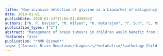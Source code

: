 ```yaml
---
title: "Non-invasive detection of glycine as a biomarker of malignancy in childhood brain tumours using in-vivo 1H MRS at 1.5 Tesla confirmed by ex-vivo high-resolution magic-angle spinning NMR"
date: 2010-01-01
publishDate: 2020-01-24T17:04:01.039204Z
authors: ["N. P. Davies", "M. Wilson", "K. Natarajan", "Y. Sun", "L. MacPherson", "M. A. Brundler", "T. N. Arvanitis", "R. G. Grundy", "A. C. Peet"]
publication_types: ["2"]
abstract: "Management of brain tumours in children would benefit from improved non-invasive diagnosis, characterisation and prognostic biomarkers. Metabolite profiles derived from in-vivo MRS have been shown to provide such information. Studies indicate that using optimum a priori information on metabolite contents in the construction of linear combination (LC) models of MR spectra leads to improved metabolite profile estimation. Glycine (Gly) is usually neglected in such models due to strong overlap with myo-inositol (mI) and a low concentration in normal brain. However, biological studies indicate that Gly is abundant in high-grade brain tumours. This study aimed to investigate the quantitation of Gly in paediatric brain tumours using MRS analysed by LCModel, and its potential as a non-invasive biomarker of malignancy. Single-voxel MRS was performed using PRESS (TR 1500 ms, TE 30 ms/135 ms) on a 1.5 T scanner. Forty-seven cases (18 high grade (HG), 17 low grade (LG), 12 ungraded) were retrospectively selected if both short-TE and long-TE MRS (n = 33) or short-TE MRS and high-resolution magic-angle spinning (HRMAS) of matched surgical samples (n = 15) were available. The inclusion of Gly in LCModel analyses led to significantly reduced fit residues for both short-TE and long-TE MRS (p < 0.05). The Gly concentrations estimated from short-TE MRS were significantly correlated with the long-TE values (R = 0.91, p < 0.001). The Gly concentration estimated by LCModel was significantly higher in HG versus LG tumours for both short-TE (p < 1e-6) and long-TE (p = 0.003) MRS. This was consistent with the HRMAS results, which showed a significantly higher normalised Gly concentration in HG tumours (p < 0.05) and a significant correlation with the normalised Gly concentration measured from short-TE in-vivo MRS (p < 0.05). This study suggests that glycine can be reliably detected in paediatric brain tumours using in-vivo MRS on standard clinical scanners and that it is a promising biomarker of tumour aggressiveness."
featured: false
publication: "*NMR Biomed*"
tags: ["Animals Brain Neoplasms/diagnosis/*metabolism/*pathology Child *Glycine/diagnostic use/metabolism Humans *Magnetic Resonance Spectroscopy/instrumentation/methods Prognosis Rats Tumor Markers", "Biological/*metabolism"]
---
```



